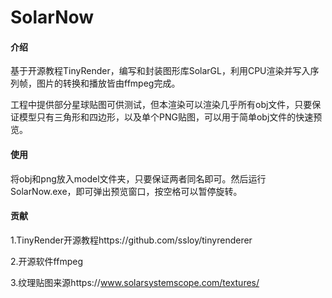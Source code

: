 # SolarNow

#### 介绍
基于开源教程TinyRender，编写和封装图形库SolarGL，利用CPU渲染并写入序列帧，图片的转换和播放皆由ffmpeg完成。

工程中提供部分星球贴图可供测试，但本渲染可以渲染几乎所有obj文件，只要保证模型只有三角形和四边形，以及单个PNG贴图，可以用于简单obj文件的快速预览。

#### 使用
将obj和png放入model文件夹，只要保证两者同名即可。然后运行SolarNow.exe，即可弹出预览窗口，按空格可以暂停旋转。

#### 贡献
1.TinyRender开源教程https://github.com/ssloy/tinyrenderer

2.开源软件ffmpeg

3.纹理贴图来源https://www.solarsystemscope.com/textures/
